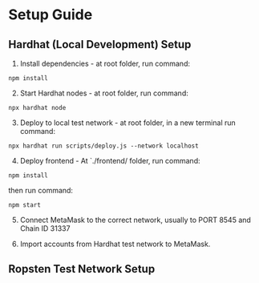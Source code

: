 # Setup Guide

## Hardhat (Local Development) Setup

1. Install dependencies - at root folder, run command: 
```
npm install
```

2. Start Hardhat nodes - at root folder, run command:
```
npx hardhat node
```

3. Deploy to local test network - at root folder, in a new terminal run command:
```
npx hardhat run scripts/deploy.js --network localhost
```

4. Deploy frontend - At `./frontend/ folder, run command:
```
npm install
```

then run command:
```
npm start
```

5. Connect MetaMask to the correct network, usually to PORT 8545 and Chain ID 31337

6. Import accounts from Hardhat test network to MetaMask.


## Ropsten Test Network Setup